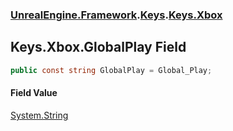 ### [UnrealEngine.Framework](./UnrealEngine-Framework.md 'UnrealEngine.Framework').[Keys](./Keys.md 'UnrealEngine.Framework.Keys').[Keys.Xbox](./Keys-Xbox.md 'UnrealEngine.Framework.Keys.Xbox')
## Keys.Xbox.GlobalPlay Field
  
```csharp
public const string GlobalPlay = Global_Play;
```
#### Field Value
[System.String](https://docs.microsoft.com/en-us/dotnet/api/System.String 'System.String')  
